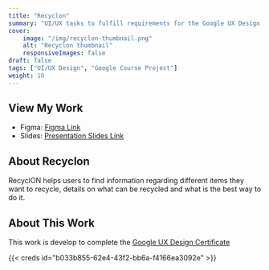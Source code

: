 ```yaml
---
title: "Recyclon"
summary: "UI/UX tasks to fulfill requirements for the Google UX Design Certificate."
cover: 
    image: "/img/recyclon-thumbnail.png"
    alt: "Recyclon thumbnail"
    responsiveImages: false
draft: false
tags: ["UI/UX Design", "Google Course Project"]
weight: 10
---
```


## View My Work

- Figma: [Figma Link](https://www.figma.com/design/Lpr6uhWUD29h9nN6wvQs7n/RecyclON?node-id=2-3&t=NutBotdr2psL2J9z-1)
- Slides: [Presentation Slides Link](https://drive.google.com/file/d/145aiw5ejgziZEA8H3Eo4sKzbqXPunm7n/view?usp=sharing)

## About Recyclon

RecyclON helps users to find information regarding different items they want to recycle, details on what can be recycled and what is the best way to do it.

## About This Work

This work is develop to complete the [Google UX Design Certificate](https://grow.google/certificates/ux-design/)

{{< creds id="b033b855-62e4-43f2-bb6a-f4166ea3092e" >}}

